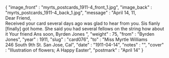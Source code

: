 {
  "image_front" : "myrts_postcards_1911-4_front_1.jpg",
  "image_back" : "myrts_postcards_1911-4_back_1.jpg",
  "message" : "April 14, 11,<br>Dear Friend,<br>Received your card several days ago was glad to hear from you. Sis fianly [finally] got home. She said you had several fellows on the string how about it Your friend Ans soon, Byrden Jones ",
  "weight" : 75,
  "from" : "Byrden Jones",
  "year" : 1911,
  "slug" : "card076",
  "to" : "Miss Myrtle Williams<br> 246 South 9th St. San Jose, Cal",
  "date" : "1911-04-14",
  "notes" : "",
  "cover" : "Illustration of flowers; A Happy Easter",
  "postmark" : "April 14"
}
